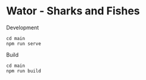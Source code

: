 # Wator - Sharks and Fishes


Development
```
cd main
npm run serve
```

Build
```
cd main
npm run build
```

